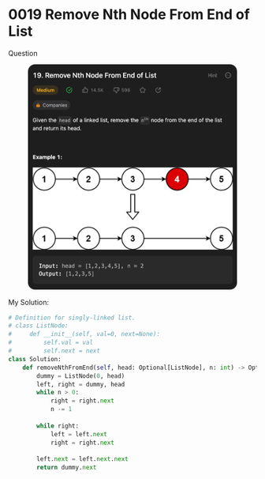 # 0019 Remove Nth Node From End of List

Question

<figure><img src="../.gitbook/assets/image (1).png" alt=""><figcaption></figcaption></figure>



My Solution:

```python
# Definition for singly-linked list.
# class ListNode:
#     def __init__(self, val=0, next=None):
#         self.val = val
#         self.next = next
class Solution:
    def removeNthFromEnd(self, head: Optional[ListNode], n: int) -> Optional[ListNode]:
        dummy = ListNode(0, head)
        left, right = dummy, head
        while n > 0:
            right = right.next
            n -= 1
        
        while right:
            left = left.next
            right = right.next
        
        left.next = left.next.next
        return dummy.next
```
